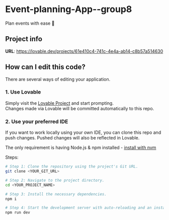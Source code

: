 # Event-planning-App--group8

Plan events with ease 🎉

## Project info

**URL**: https://lovable.dev/projects/61e410c4-741c-4e4a-ab14-c8b57a514630

## How can I edit this code?

There are several ways of editing your application.

### 1. Use Lovable
Simply visit the [Lovable Project](https://lovable.dev/projects/61e410c4-741c-4e4a-ab14-c8b57a514630) and start prompting.  
Changes made via Lovable will be committed automatically to this repo.

### 2. Use your preferred IDE
If you want to work locally using your own IDE, you can clone this repo and push changes. Pushed changes will also be reflected in Lovable.

The only requirement is having Node.js & npm installed - [install with nvm](https://github.com/nvm-sh/nvm#installing-and-updating)

Steps:

```sh
# Step 1: Clone the repository using the project's Git URL.
git clone <YOUR_GIT_URL>

# Step 2: Navigate to the project directory.
cd <YOUR_PROJECT_NAME>

# Step 3: Install the necessary dependencies.
npm i

# Step 4: Start the development server with auto-reloading and an instant preview.
npm run dev

